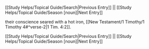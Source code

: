[[Study Helps/Topical Guide/Search|Previous Entry]]  ||  [[Study Helps/Topical Guide/Season [noun]|Next Entry]]

 their conscience seared with a hot iron, [[New Testament/1 Timothy/1 Timothy 4#^verse-2|1 Tim. 4:2]].

[[Study Helps/Topical Guide/Search|Previous Entry]]  ||  [[Study Helps/Topical Guide/Season [noun]|Next Entry]]